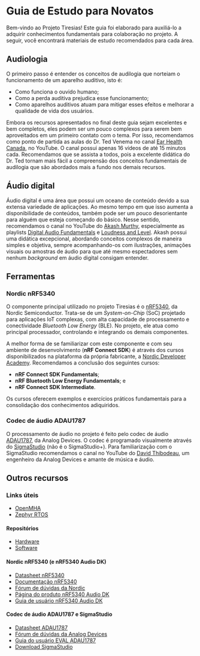 # Guia de Estudo para Novatos

Bem-vindo ao Projeto Tiresias! Este guia foi elaborado para auxiliá-lo a adquirir conhecimentos fundamentais para colaboração no projeto. A seguir, você encontrará materiais de estudo recomendados para cada área.

## Audiologia

O primeiro passo é entender os conceitos de audilogia que norteiam o funcionamento de um aparelho auditivo, isto é:

- Como funciona o ouvido humano;
- Como a perda auditiva prejudica esse funcionamento;
- Como aparelhos auditivos atuam para mitigar esses efeitos e melhorar a qualidade de vida dos usuários.

Embora os recursos apresentados no final deste guia sejam excelentes e bem completos, eles podem ser um pouco complexos para serem bem aproveitados em um primeiro contato com o tema. Por isso, recomendamos como ponto de partida as aulas do Dr. Ted Venema no canal [Ear Health Canada](https://youtube.com/@earhealthcanada9972), no YouTube. O canal possui apenas 16 vídeos de até 15 minutos cada. Recomendamos que se assista a todos, pois a excelente didática do Dr. Ted tornam mais fácil a compreensão dos conceitos fundamentais de audilogia que são abordados mais a fundo nos demais recursos.

## Áudio digital

Áudio digital é uma área que possui um oceano de conteúdo devido a sua extensa variedade de aplicações. Ao mesmo tempo em que isso aumenta a disponibilidade de conteúdos, também pode ser um pouco desorientante para alguém que esteja começando do básico. Nesse sentido, recomendamos o canal no YouTube do [Akash Murthy](https://youtube.com/@akashmurthy), especialmente as playlists [Digital Audio Fundamentals](https://youtube.com/playlist?list=PLbqhA-NKGP6B6V_AiS-jbvSzdd7nbwwCw) e [Loudness and Level](https://youtube.com/playlist?list=PLbqhA-NKGP6DAkB4eYDsnNMQh9a9nvQh9). Akash possui uma didática excepcional, abordando conceitos complexos de maneira simples e objetiva, sempre acompanhando-os com ilustrações, animações visuais ou amostras de áudio para que até mesmo espectadores sem nenhum *background* em áudio digital consigam entender.

## Ferramentas

### Nordic nRF5340

O componente principal utilizado no projeto Tiresias é o [nRF5340](https://www.nordicsemi.com/Products/nRF5340), da Nordic Semiconductor. Trata-se de um *System-on-Chip* (SoC) projetado para aplicações IoT complexas, com alta capacidade de processamento e conectividade *Bluetooth Low Energy* (BLE). No projeto, ele atua como principal processador, controlando e integrando os demais componentes.

A melhor forma de se familiarizar com este componente e com seu ambiente de desenvolvimento (**nRF Connect SDK**) é através dos cursos disponibilizados na plataforma da própria fabricante, a [Nordic Developer Academy](https://academy.nordicsemi.com). Recomendamos a conclusão dos seguintes cursos:

- **nRF Connect SDK Fundamentals**;
- **nRF Bluetooth Low Energy Fundamentals**; e
- **nRF Connect SDK Intermediate**.

Os cursos oferecem exemplos e exercícios práticos fundamentais para a consolidação dos conhecimentos adiquiridos.

### Codec de áudio ADAU1787

O processamento de áudio no projeto é feito pelo codec de áudio [ADAU1787](https://www.analog.com/en/products/adau1787.html), da Analog Devices. O codec é programado visualmente através do [SigmaStudio](https://www.analog.com/en/resources/evaluation-hardware-and-software/software/ss_sigst_02.html) (não é o SigmaStudio+). Para familiarização com o SigmaStudio recomendamos o canal no YouTube do [David Thibodeau](https://youtube.com/@howtosigmadsp?si=6SSF2Q-i40_qDEDy), um engenheiro da Analog Devices e amante de música e áudio.

## Outros recursos

### Links úteis

- [OpenMHA](https://www.openmha.org)
- [Zephyr RTOS](https://docs.zephyrproject.org)

#### Repositórios

- [Hardware](https://github.com/joaocolombari/Tiresias_HW)
- [Software](https://github.com/felipepimentab/tiresias-fw)

#### Nordic nRF5340 (e nRF5340 Audio DK)

- [Datasheet nRF5340](https://docs-be.nordicsemi.com/bundle/ps_nrf5340/page/nRF5340_PS_v1.6.pdf?_LANG=enus)
- [Documentação nRF5340](https://docs.nordicsemi.com/category/nrf5340-category)
- [Fórum de dúvidas da Nordic](https://devzone.nordicsemi.com)
- [Página do produto nRF5340 Audio DK](https://www.nordicsemi.com/Products/Development-hardware/nRF5340-Audio-DK)
- [Guia de usuário nRF5340 Audio DK](https://docs-be.nordicsemi.com/bundle/ug_nrf5340_audio/attach/nRF5340_Audio_UG_v1.0.0.pdf?_LANG=enus)

#### Codec de áudio ADAU1787 e SigmaStudio

- [Datasheet ADAU1787](https://www.analog.com/media/en/technical-documentation/data-sheets/ADAU1787.pdf)
- [Fórum de dúvidas da Analog Devices](https://ez.analog.com)
- [Guia do usuário EVAL ADAU1787](https://www.analog.com/media/en/technical-documentation/user-guides/eval-adau1787z-ug-1532.pdf)
- [Download SigmaStudio](https://www.analog.com/en/resources/evaluation-hardware-and-software/software/ss_sigst_02.html#software-overview)
